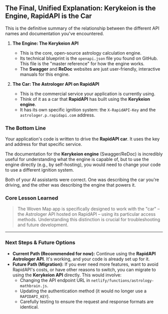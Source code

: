 ## The Final, Unified Explanation: Kerykeion is the Engine, RapidAPI is the Car

This is the definitive summary of the relationship between the different API names and documentation you've encountered.

1.  **The Engine: The Kerykeion API**
    *   This is the core, open-source astrology calculation engine.
    *   Its technical blueprint is the `openapi.json` file you found on GitHub. This file is the "master reference" for how the engine works.
    *   The **Swagger** and **ReDoc** websites are just user-friendly, interactive manuals for this engine.

2.  **The Car: The Astrologer API on RapidAPI**
    *   This is the commercial service your application is currently using.
    *   Think of it as a car that **RapidAPI** has built using the **Kerykeion engine**.
    *   It has its own specific ignition system: the `X-RapidAPI-Key` and the `astrologer.p.rapidapi.com` address.

### The Bottom Line

Your application's code is written to drive the **RapidAPI car**. It uses the key and address for that specific service.

The documentation for the **Kerykeion engine** (Swagger/ReDoc) is incredibly useful for understanding what the engine is capable of, but to use the engine directly (e.g., by self-hosting), you would need to change your code to use a different ignition system.

Both of your AI assistants were correct. One was describing the car you're driving, and the other was describing the engine that powers it.

### Core Lesson Learned

> The Woven Map app is specifically designed to work with the "car" – the Astrologer API hosted on RapidAPI – using its particular access methods. Understanding this distinction is crucial for troubleshooting and future development.

---

### Next Steps & Future Options

*   **Current Path (Recommended for now):** Continue using the **RapidAPI Astrologer API**. It's working, and your code is already set up for it.
*   **Future Path (Migration):** If you ever need more features, want to avoid RapidAPI's costs, or have other reasons to switch, you can migrate to using the **Kerykeion API** directly. This would involve:
    *   Changing the API endpoint URL in `netlify/functions/astrology-mathbrain.js`.
    *   Updating the authentication method (it would no longer use a `RAPIDAPI_KEY`).
    *   Carefully testing to ensure the request and response formats are identical.
